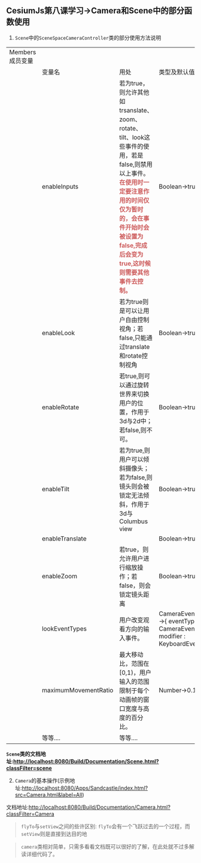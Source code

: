 ## CesiumJs第八课学习->Camera和Scene中的部分函数使用

1. ``Scene``中的``SceneSpaceCameraController``类的部分使用方法说明
<table>
   <tr>
      <td rowspan="1">Members成员变量</td>
   </tr>
   <tr>
      <td colspan="1"></td>
      <td>变量名</td>
      <td>用处</td>
      <td>类型及默认值</td>
   </tr>
   <tr>
      <td></td>
      <td>enableInputs</td>
      <td>若为true，则允许其他如trsanslate、zoom、rotate、tilt、look这些事件的使用，若是false,则禁用以上事件。<font style="font-weight:bolder;color:rgb(205,92,92)">在使用时一定要注意作用的时间仅仅为暂时的，会在事件开始时会被设置为false,完成后会变为true,这时候则需要其他事件去控制。</font></td>
      <td>Boolean->true</td>
   </tr>
     <tr>
      <td></td>
      <td>enableLook</td>
      <td>若为true则是可以让用户自由控制视角；若false,只能通过translate和rotate控制视角</td>
      <td>Boolean->true</td>
   </tr>
    <tr>
      <td></td>
      <td>enableRotate</td>
      <td>若true,则可以通过旋转世界来切换用户的位置，作用于3d与2d中；若false,则不可。</td>
      <td>Boolean->true</td>
   </tr>
    <tr>
      <td></td>
      <td>enableTilt</td>
      <td>若为true,则用户可以倾斜摄像头；若为false,则镜头则会被锁定无法倾斜，作用于3d与Columbus view</td>
      <td>Boolean->true</td>
   </tr>
    <tr>
      <td></td>
      <td>enableTranslate</td>
      <td></td>
      <td>Boolean->true</td>
   </tr>
    <tr>
      <td></td>
      <td>enableZoom</td>
      <td>若true，则允许用户进行缩放操作；若false，则会锁定镜头距离</td>
      <td>Boolean->true</td>
   </tr>
    <tr>
      <td></td>
      <td>lookEventTypes</td>
      <td>用户改变观看方向的输入事件。</td>
      <td>CameraEventType|Array|undefined->{ eventType : CameraEventType.LEFT_DRAG, modifier : KeyboardEventModifier.SHIFT }</td>
   </tr>
    <tr>
      <td></td>
      <td>maximumMovementRatio</td>
      <td>最大移动比，范围在[0,1)，用户输入的范围限制于每个动画帧的窗口宽度与高度的百分比。</td>
      <td>Number->0.1</td>
   </tr>
    <tr>
      <td></td>
      <td>等等....</td>
      <td>等等....</td>
   </tr>
</table>

**``Scene``类的文档地址:<http://localhost:8080/Build/Documentation/Scene.html?classFilter=scene>**


2. ``Camera``的基本操作(示例地址:<http://localhost:8080/Apps/Sandcastle/index.html?src=Camera.html&label=All>)

文档地址:<http://localhost:8080/Build/Documentation/Camera.html?classFilter=Camera>

> ``flyTo``与``setView``之间的些许区别: ``flyTo``会有一个飞跃过去的一个过程，而``setView``则是直接到达目的地

> ``camera``类相对简单，只需多看看文档既可以很好的了解，在此处就不过多解读详细代码了。
